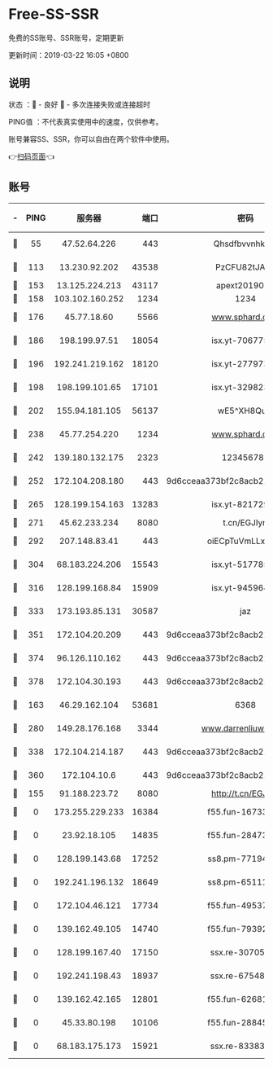 # Free-SS-SSR

免费的SS账号、SSR账号，定期更新

更新时间：2019-03-22 16:05 +0800

## 说明

状态     ：🙂 - 良好 🙁 - 多次连接失败或连接超时

PING值   ：不代表真实使用中的速度，仅供参考。

账号兼容SS、SSR，你可以自由在两个软件中使用。

👉[扫码页面](https://liesauer.github.io/Free-SS-SSR/)👈

## 账号

|-|PING|服务器|端口|密码|加密方式|区域|
|:----:|:----:|:-----:|-----:|:----:|:----:|:----:|
|🙂|55|47.52.64.226|443|Qhsdfbvvnhkm1|aes-256-cfb|HK|
|🙂|113|13.230.92.202|43538|PzCFU82tJAdZ|aes-256-cfb|JP|
|🙂|153|13.125.224.213|43117|apext2019005|chacha20|KR|
|🙂|158|103.102.160.252|1234|1234|rc4-md5|JP|
|🙂|176|45.77.18.60|5566|www.sphard.com|aes-256-cfb|JP|
|🙂|186|198.199.97.51|18054|isx.yt-70677561|aes-256-cfb|US|
|🙂|196|192.241.219.162|18120|isx.yt-27797357|aes-256-cfb|US|
|🙂|198|198.199.101.65|17101|isx.yt-32982313|aes-256-cfb|US|
|🙂|202|155.94.181.105|56137|wE5^XH8Quw|aes-256-cfb|US|
|🙂|238|45.77.254.220|1234|www.sphard.com|aes-256-cfb|SG|
|🙂|242|139.180.132.175|2323|123456789|aes-256-cfb|SG|
|🙂|252|172.104.208.180|443|9d6cceaa373bf2c8acb22e60b6a58be6|aes-256-cfb|US|
|🙂|265|128.199.154.163|13283|isx.yt-82172989|aes-256-cfb|SG|
|🙂|271|45.62.233.234|8080|t.cn/EGJIyrl|rc4-md5|CA|
|🙂|292|207.148.83.41|443|oiECpTuVmLLxk4Ts|aes-256-cfb|AU|
|🙂|304|68.183.224.206|15543|isx.yt-51778566|aes-256-cfb|SG|
|🙂|316|128.199.168.84|15909|isx.yt-94596465|aes-256-cfb|SG|
|🙂|333|173.193.85.131|30587|jaz|aes-256-cfb|US|
|🙂|351|172.104.20.209|443|9d6cceaa373bf2c8acb22e60b6a58be6|aes-256-cfb|US|
|🙂|374|96.126.110.162|443|9d6cceaa373bf2c8acb22e60b6a58be6|aes-256-cfb|US|
|🙂|378|172.104.30.193|443|9d6cceaa373bf2c8acb22e60b6a58be6|aes-256-cfb|US|
|🙂|163|46.29.162.104|53681|6368|aes-256-ctr|RU|
|🙂|280|149.28.176.168|3344|www.darrenliuwei.com|aes-256-cfb|AU|
|🙂|338|172.104.214.187|443|9d6cceaa373bf2c8acb22e60b6a58be6|aes-256-cfb|US|
|🙂|360|172.104.10.6|443|9d6cceaa373bf2c8acb22e60b6a58be6|aes-256-cfb|US|
|🙁|155|91.188.223.72|8080|http://t.cn/EGJIyrl|rc4-md5|RU|
|🙁|0|173.255.229.233|16384|f55.fun-16733210|aes-256-cfb|US|
|🙁|0|23.92.18.105|14835|f55.fun-28473205|aes-256-cfb|US|
|🙁|0|128.199.143.68|17252|ss8.pm-77194591|aes-256-cfb|SG|
|🙁|0|192.241.196.132|18649|ss8.pm-65111095|aes-256-cfb|US|
|🙁|0|172.104.46.121|17734|f55.fun-49537509|aes-256-cfb|SG|
|🙁|0|139.162.49.105|14740|f55.fun-79392349|aes-256-cfb|SG|
|🙁|0|128.199.167.40|17150|ssx.re-30705588|aes-256-cfb|SG|
|🙁|0|192.241.198.43|18937|ssx.re-67548349|aes-256-cfb|US|
|🙁|0|139.162.42.165|12801|f55.fun-62681206|aes-256-cfb|SG|
|🙁|0|45.33.80.198|10106|f55.fun-28845308|aes-256-cfb|US|
|🙁|0|68.183.175.173|15921|ssx.re-83383515|aes-256-cfb|US|

